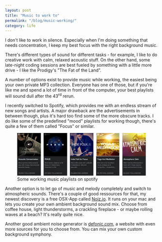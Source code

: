 ```yaml
---
layout: post
title: "Music to work to"
permalink: "/blog/music-working/"
category: life
---
```


<p class="lead">
I don't like to work in silence. Especially when I'm doing something that needs concentration, I keep my best focus with the right background music. 
</p>

There's different types of sound for different tasks - for example, I like to do creative work with calm, relaxed acoustic stuff. On the other hand, some late-night coding sessions are best fueled by something with a little more drive - I like the Prodigy's "The Fat of the Land".

A number of options exist to provide music while working, the easiest being your own private MP3 collection. Everyone has one of those, but if you're like me and spend a lot of time in front of the computer, your best playlists will sound dull after the 43<sup>rd</sup> rerun.

I recently switched to Spotify, which provides me with an endless stream of new songs and artists. A major drawback are the advertisements in between though, plus it's hard too find some of the more obscure tracks. I do like some of the predefined "mood" playlists for working though, there's quite a few of them called "Focus" or similar.

<figure class="extend">
  <img src="spotify-playlists.jpg" alt="Collection of Spotify Playlists">
  <figcaption>Some working music playlists on spotify</figcaption>
</figure>

Another option is to let go of music and melody completely and switch to atmospheric sounds. There's a couple of good ressources for that, my newest discovery is a free OSX-App called [Noiz.io](http://noiz.io). It runs on your mac and lets you create your own ambient background sound mix. Choose from coffee house, light thunderstorms, a crackling fireplace - or maybe rolling waves at a beach? It's really quite nice.

Another good ambient noise generator is [defonic.com](http://defonic.com), a website with even more sources for you to choose from. You can mix your own custom background symphony.